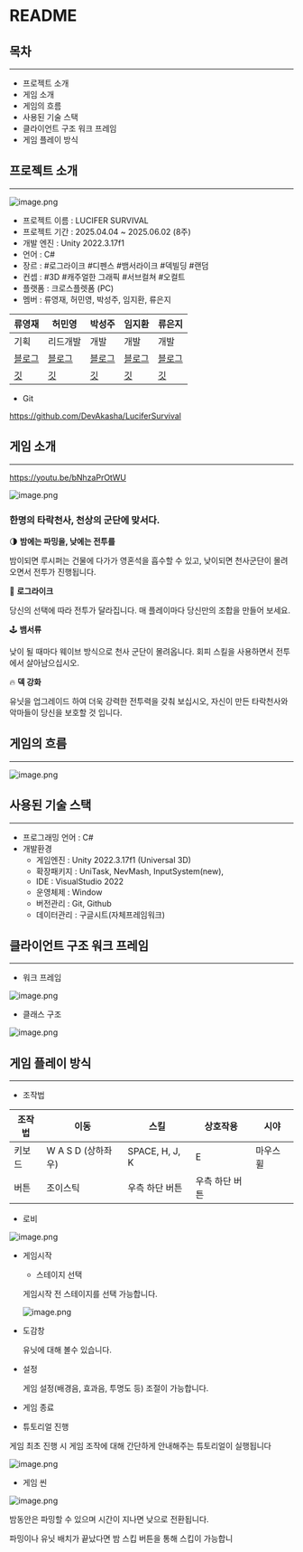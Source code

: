 # README

## 목차

---

- 프로젝트 소개
- 게임 소개
- 게임의 흐름
- 사용된 기술 스택
- 클라이언트 구조 워크 프레임
- 게임 플레이 방식

## 프로젝트 소개

---

![image.png](attachment:c4a2f8fc-62ba-4dcd-9658-ef297d517d85:image.png)

- 프로젝트 이름 : LUCIFER SURVIVAL
- 프로젝트 기간 : 2025.04.04 ~ 2025.06.02 (8주)
- 개발 엔진 : Unity 2022.3.17f1
- 언어 : C#
- 장르 : #로그라이크 #디펜스 #뱀서라이크 #덱빌딩 #랜덤
- 컨셉 : #3D #캐주얼한 그래픽 #서브컬쳐 #오컬트
- 플랫폼 : 크로스플렛폼 (PC)
- 멤버 : 류영재, 허민영, 박성주, 임지환, 류은지

| 류영재 | 허민영 | 박성주 | 임지환 | 류은지 |
| --- | --- | --- | --- | --- |
| 기획 | 리드개발 | 개발 | 개발 | 개발 |
| [블로그](https://9reend1tto.tistory.com/) | [블로그](https://devakasha.tistory.com/) | [블로그](https://blog.naver.com/miroon2_) | [블로그](https://g-hwan.tistory.com/) | [블로그](https://seseeeu.tistory.com/) |
| [깃](https://github.com/greenmetamong/) | [깃](https://github.com/DevAkasha) | [깃](https://github.com/ProgramCnt) | [깃](https://github.com/YataGarasu8) | [깃](https://github.com/EE-uE) |
- Git

https://github.com/DevAkasha/LuciferSurvival

## 게임 소개

---

https://youtu.be/bNhzaPrOtWU

![image.png](attachment:f792743c-44e9-4862-9972-ef2794e8aadf:image.png)

### 한명의 타락천사, 천상의 군단에 맞서다.

🌗 **밤에는 파밍을, 낮에는 전투를**

밤이되면 루시퍼는 건물에 다가가 영혼석을 흡수할 수 있고, 낮이되면 천사군단이 몰려오면서 전투가 진행됩니다.

🎵 **로그라이크**

당신의 선택에 따라 전투가 달라집니다. 매 플레이마다 당신만의 조합을 만들어 보세요.

🕹 **뱀서류**

낮이 될 때마다 웨이브 방식으로 천사 군단이 몰려옵니다. 회피 스킬을 사용하면서 전투에서 살아남으십시오.

🔥 **덱 강화**

유닛을 업그레이드 하여 더욱 강력한 전투력을 갖춰 보십시오, 자신이 만든 타락천사와 악마들이 당신을 보호할 것 입니다.

## 게임의 흐름

---

![image.png](attachment:dcb12b2b-91fc-446c-9391-d7d685afbfc0:image.png)

## 사용된 기술 스택

---

- 프로그래밍 언어 : C#
- 개발환경
    - 게임엔진 : Unity 2022.3.17f1 (Universal 3D)
    - 확장패키지 : UniTask, NevMash, InputSystem(new),
    - IDE : VisualStudio 2022
    - 운영체제 : Window
    - 버전관리 : Git, Github
    - 데이터관리 :  구글시트(자체프레임워크)

## 클라이언트 구조 워크 프레임

---

- 워크 프레임

![image.png](attachment:54f7848c-9a38-4c5d-a1db-6eecaaa40a9a:image.png)

- 클래스 구조

![image.png](attachment:d738e886-4b5a-4e2f-9fa7-c99b77fe351a:image.png)

## 게임 플레이 방식

---

- 조작법

| 조작법 | 이동 | 스킬 | 상호작용 | 시야 |
| --- | --- | --- | --- | --- |
| 키보드 | W A S D (상하좌우) | SPACE, H, J, K | E | 마우스 휠 |
| 버튼 | 조이스틱 | 우측 하단 버튼 | 우측 하단 버튼 |  |

- 로비

![image.png](attachment:85d62076-0113-4103-b28f-ea800cab1a28:image.png)

- 게임시작
    - 스테이지 선택
    
    게임시작 전 스테이지를 선택 가능합니다.
    
    ![image.png](attachment:ca94d143-e2e3-4541-b3f7-0544be3b95a3:image.png)
    
- 도감창
    
    유닛에 대해 볼수 있습니다.
    
- 설정
    
    게임 설정(배경음, 효과음, 투명도 등) 조절이 가능합니다.
    
- 게임 종료

- 튜토리얼 진행

게임 최초 진행 시 게임 조작에 대해 간단하게 안내해주는 튜토리얼이 실행됩니다

![image.png](attachment:6c528d2f-2c4f-492c-a7f2-bb3bc0198bbf:image.png)

- 게임 씬

![image.png](attachment:4aef9320-4560-4f73-8b05-7d33422b2d45:image.png)

밤동안은 파밍할 수 있으며 시간이 지나면 낮으로 전환됩니다.

파밍이나 유닛 배치가 끝났다면 밤 스킵 버튼을 통해 스킵이 가능합니
